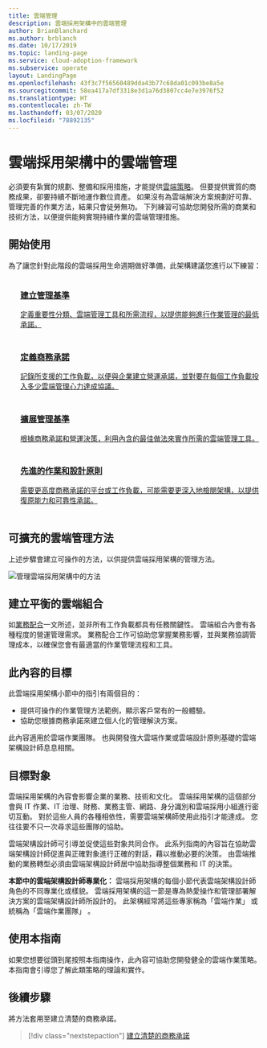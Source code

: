 ```yaml
---
title: 雲端管理
description: 雲端採用架構中的雲端管理
author: BrianBlanchard
ms.author: brblanch
ms.date: 10/17/2019
ms.topic: landing-page
ms.service: cloud-adoption-framework
ms.subservice: operate
layout: LandingPage
ms.openlocfilehash: 43f3c7f56560489dda43b77c68da01c093be8a5e
ms.sourcegitcommit: 58ea417a7df3318e3d1a76d3807cc4e7e3976f52
ms.translationtype: HT
ms.contentlocale: zh-TW
ms.lasthandoff: 03/07/2020
ms.locfileid: "78892135"
---
```

# <a name="cloud-management-in-the-cloud-adoption-framework"></a>雲端採用架構中的雲端管理

必須要有紮實的規劃、整備和採用措施，才能提供[雲端策略](../strategy/index.md)。 但要提供實質的商務成果，卻要持續不斷地運作數位資產。 如果沒有為雲端解決方案規劃好可靠、管理完善的作業方法，結果只會徒勞無功。 下列練習可協助您開發所需的商業和技術方法，以便提供能夠實現持續作業的雲端管理措施。

## <a name="getting-started"></a>開始使用

為了讓您針對此階段的雲端採用生命週期做好準備，此架構建議您進行以下練習：

<!-- markdownlint-disable MD033 -->
<ul class="panelContent cardsF">
    <li style="display: flex; flex-direction: column;">
        <a href="./azure-management-guide/index.md">
            <div class="cardSize">
                <div class="cardPadding" style="padding-bottom:10px;">
                    <div class="card" style="padding-bottom:10px;">
                        <div class="cardImageOuter">
                            <div class="cardImage">
                                <img alt="" src="../_images/icons/1.png" data-linktype="external">
                            </div>
                        </div>
                        <div class="cardText" style="padding-left:0px;">
                            <h3>建立管理基準</h3>
定義重要性分類、雲端管理工具和所需流程，以提供能夠進行作業管理的最低承諾。
                        </div>
                    </div>
                </div>
            </div>
        </a>
    </li>
    <li style="display: flex; flex-direction: column;">
        <a href="./considerations/business-alignment.md">
            <div class="cardSize">
                <div class="cardPadding" style="padding-bottom:10px;">
                    <div class="card" style="padding-bottom:10px;">
                        <div class="cardImageOuter">
                            <div class="cardImage">
                                <img alt="" src="../_images/icons/2.png" data-linktype="external">
                            </div>
                        </div>
                        <div class="cardText" style="padding-left:0px;">
                            <h3>定義商務承諾</h3>
記錄所支援的工作負載，以便與企業建立營運承諾，並對要在每個工作負載投入多少雲端管理心力達成協議。
                        </div>
                    </div>
                </div>
            </div>
        </a>
    </li>
    <li style="display: flex; flex-direction: column;">
        <a href="./best-practices.md">
            <div class="cardSize">
                <div class="cardPadding" style="padding-bottom:10px;">
                    <div class="card" style="padding-bottom:10px;">
                        <div class="cardImageOuter">
                            <div class="cardImage">
                                <img alt="" src="../_images/icons/3.png" data-linktype="external">
                            </div>
                        </div>
                        <div class="cardText" style="padding-left:0px;">
                            <h3>擴展管理基準</h3>
根據商務承諾和營運決策，利用內含的最佳做法來實作所需的雲端管理工具。
                        </div>
                    </div>
                </div>
            </div>
        </a>
    </li>
    <li style="display: flex; flex-direction: column;">
        <a href="./design-principles.md">
            <div class="cardSize">
                <div class="cardPadding" style="padding-bottom:10px;">
                    <div class="card" style="padding-bottom:10px;">
                        <div class="cardImageOuter">
                            <div class="cardImage">
                                <img alt="" src="../_images/icons/4.png" data-linktype="external">
                            </div>
                        </div>
                        <div class="cardText" style="padding-left:0px;">
                            <h3>先進的作業和設計原則</h3>
需要更高度商務承諾的平台或工作負載，可能需要更深入地檢閱架構，以提供復原能力和可靠性承諾。
                        </div>
                    </div>
                </div>
            </div>
        </a>
    </li>
</ul>
<!-- markdownlint-enable MD033 -->

## <a name="scalable-cloud-management-methodology"></a>可擴充的雲端管理方法

上述步驟會建立可操作的方法，以供提供雲端採用架構的管理方法。

![管理雲端採用架構中的方法](../_images/manage/caf-manage.png)

## <a name="create-a-balanced-cloud-portfolio"></a>建立平衡的雲端組合

如[業務配合](./considerations/business-alignment.md)一文所述，並非所有工作負載都具有任務關鍵性。 雲端組合內會有各種程度的營運管理需求。 業務配合工作可協助您掌握業務影響，並與業務協調管理成本，以確保您會有最適當的作業管理流程和工具。

## <a name="objective-of-this-content"></a>此內容的目標

此雲端採用架構小節中的指引有兩個目的：

- 提供可操作的作業管理方法範例，顯示客戶常有的一般體驗。
- 協助您根據商務承諾來建立個人化的管理解決方案。

此內容適用於雲端作業團隊。 也與開發強大雲端作業或雲端設計原則基礎的雲端架構設計師息息相關。

## <a name="intended-audience"></a>目標對象

雲端採用架構的內容會影響企業的業務、技術和文化。 雲端採用架構的這個部分會與 IT 作業、IT 治理、財務、業務主管、網路、身分識別和雲端採用小組進行密切互動。 對於這些人員的各種相依性，需要雲端架構師使用此指引才能達成。 您往往要不只一次尋求這些團隊的協助。

雲端架構設計師可引導並促使這些對象共同合作。 此系列指南的內容旨在協助雲端架構設計師促進與正確對象進行正確的對話，藉以推動必要的決策。 由雲端推動的業務轉型必須由雲端架構設計師居中協助指導整個業務和 IT 的決策。

**本節中的雲端架構設計師專業化：** 雲端採用架構的每個小節代表雲端架構設計師角色的不同專業化或樣貌。 雲端採用架構的這一節是專為熱愛操作和管理部署解決方案的雲端架構設計師所設計的。 此架構經常將這些專家稱為「雲端作業」  或統稱為「雲端作業團隊」  。

## <a name="use-this-guide"></a>使用本指南

如果您想要從頭到尾按照本指南操作，此內容可協助您開發健全的雲端作業策略。 本指南會引導您了解此類策略的理論和實作。

<!-- For a crash course on the theory and quick access to Azure implementation, get started with the [governance guides overview](). Using this guidance, you can start small and iteratively improve your governance needs in parallel with cloud adoption efforts. -->

## <a name="next-steps"></a>後續步驟

將方法套用至建立清楚的商務承諾。

> [!div class="nextstepaction"]
> [建立清楚的商務承諾](./considerations/business-alignment.md)
